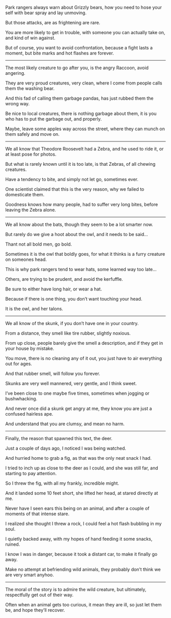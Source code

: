 Park rangers always warn about Grizzly bears,
how you need to hose your self with bear spray and lay unmoving.

But those attacks,
are as frightening are rare.

You are more likely to get in trouble,
with someone you can actually take on, and kind of win against.

But of course, you want to avoid confrontation,
because a fight lasts a moment, but bite marks and hot flashes are forever.

---

The most likely creature to go after you,
is the angry Raccoon, avoid angering.

They are very proud creatures, very clean,
where I come from people calls them the washing bear.

And this fad of calling them garbage pandas,
has just rubbed them the wrong way.

Be nice to local creatures, there is nothing garbage about them,
it is you who has to put the garbage out, and properly.

Maybe, leave some apples way across the street,
where they can munch on them safely and move on.

---

We all know that Theodore Roosevelt had a Zebra,
and he used to ride it, or at least pose for photos.

But what is rarely known until it is too late,
is that Zebras, of all chewing creatures.

Have a tendency to bite,
and simply not let go, sometimes ever.

One scientist claimed that this is the very reason,
why we failed to domesticate them.

Goodness knows how many people,
had to suffer very long bites, before leaving the Zebra alone.

---

We all know about the bats,
though they seem to be a lot smarter now.

But rarely do we give a hoot about the owl,
and it needs to be said…

Thant not all bold men,
go bold.

Sometimes it is the owl that boldly goes,
for what it thinks is a furry creature on someones head.

This is why park rangers tend to wear hats,
some learned way too late…

Others, are trying to be prudent,
and avoid the kerfuffle.

Be sure to either have long hair,
or wear a hat.

Because if there is one thing,
you don’t want touching your head.

It is the owl,
and her talons.

---


We all know of the skunk,
if you don’t have one in your country.

From a distance, they smell like tire rubber,
slightly noxious.

From up close, people barely give the smell a description,
and if they get in your house by mistake.

You move, there is no cleaning any of it out,
you just have to air everything out for ages.

And that rubber smell,
will follow you forever.

Skunks are very well mannered,
very gentle, and I think sweet.

I’ve been close to one maybe five times,
sometimes when jogging or bushwhacking.

And never once did a skunk get angry at me,
they know you are just a confused hairless ape.

And understand that you are clumsy,
and mean no harm.

---

Finally, the reason that spawned this text,
the deer.

Just a couple of days ago,
I noticed I was being watched.

And hurried home to grab a fig,
as that was the only neat snack I had.

I tried to inch up as close to the deer as I could,
and she was still far, and starting to pay attention.

So I threw the fig, with all my frankly,
incredible might.

And it landed some 10 feet short,
she lifted her head, at stared directly at me.

Never have I seen ears this being on an animal,
and after a couple of moments of that intense stare.

I realized she thought I threw a rock,
I could feel a hot flash bubbling in my soul.

I quietly backed away,
with my hopes of hand feeding it some snacks, ruined.

I know I was in danger,
because it took a distant car, to make it finally go away.

Make no attempt at befriending wild animals,
they probably don’t think we are very smart anyhoo.

---

The moral of the story is to admire the wild creature,
but ultimately, respectfully get out of their way.

Often when an animal gets too curious,
it mean they are ill, so just let them be, and hope they’ll recover.
